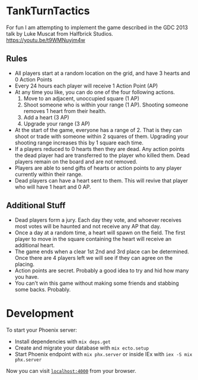 # TankTurnTactics
For fun I am attempting to implement the game described in the GDC 2013 talk by Luke Muscat from Halfbrick Studios.
https://youtu.be/t9WMNuyjm4w

## Rules
* All players start at a random location on the grid, and have 3 hearts and 0 Action Points
* Every 24 hours each player will receive 1 Action Point (AP)
* At any time you like, you can do one of the four following actions.
  1. Move to an adjacent, unoccupied square (1 AP)
  1. Shoot someone who is within your range (1 AP). Shooting someone removes 1 heart from their health.
  1. Add a heart (3 AP)
  1. Upgrade your range (3 AP)
* At the start of the game, everyone has a range of 2. That is they can shoot or trade with someone within 2 squares of them. Upgrading your shooting range increases this by 1 square each time.
* If a players reduced to 0 hearts then they are dead. Any action points the dead player had are transferred to the player who killed them. Dead players remain on the board and are not removed.
* Players are able to send gifts of hearts or action points to any player currently within their range.
* Dead players can have a heart sent to them. This will revive that player who will have 1 heart and 0 AP.

## Additional Stuff
* Dead players form a jury. Each day they vote, and whoever receives most votes will be haunted and not receive any AP that day.
* Once a day at a random time, a heart will spawn on the field. The first player to move in the square containing the heart will receive an additional heart.
* The game ends when a clear 1st 2nd and 3rd place can be determined. Once there are 4 players left we will see if they can agree on the placing.
* Action points are secret. Probably a good idea to try and hid how many you have.
* You can’t win this game without making some friends and stabbing some backs. Probably.

# Development

To start your Phoenix server:

  * Install dependencies with `mix deps.get`
  * Create and migrate your database with `mix ecto.setup`
  * Start Phoenix endpoint with `mix phx.server` or inside IEx with `iex -S mix phx.server`

Now you can visit [`localhost:4000`](http://localhost:4000) from your browser.

